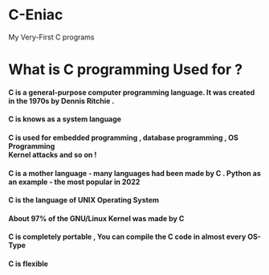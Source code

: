 # C-Eniac
My Very-First C programs 

# What is C programming Used for ? 

<h4>C is a general-purpose computer programming language. It was created in the 1970s by Dennis Ritchie . </h4>
<h4>C is knows as a system language</h4>
<h4>C is used for embedded programming , database programming , OS Programming <br / > Kernel attacks and so on !</h4>
<h4>C is a mother language - many languages had been made by C . Python as an example - the most popular in 2022</h4>
<h4>C is the language of UNIX Operating System </h4>
<h4>About 97% of the GNU/Linux Kernel was made by C</h4>
<h4>C is completely portable , You can compile the C code in almost every OS-Type </h4>
<h4>C is flexible</h4>
